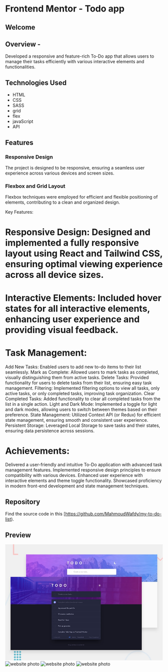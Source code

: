 # Frontend Mentor - Todo app

## Welcome

## Overview - 
Developed a responsive and feature-rich To-Do app that allows users to manage their tasks efficiently with various interactive elements and functionalities.

## Technologies Used
- HTML
- CSS
- SASS
- grid
- flex
- javaScript
- API
## Features

### Responsive Design
The project is designed to be responsive, ensuring a seamless user experience across various devices and screen sizes.

### Flexbox and Grid Layout
Flexbox  techniques were employed for efficient and flexible positioning of elements, contributing to a clean and organized design.

Key Features:

# Responsive Design: Designed and implemented a fully responsive layout using React and Tailwind CSS, ensuring optimal viewing experience across all device sizes.
# Interactive Elements: Included hover states for all interactive elements, enhancing user experience and providing visual feedback.
# Task Management:
   Add New Tasks: Enabled users to add new to-do items to their list seamlessly.
   Mark as Complete: Allowed users to mark tasks as completed, visually distinguishing them from active tasks.
   Delete Tasks: Provided functionality for users to delete tasks from their list, ensuring easy task management.
   Filtering: Implemented filtering options to view all tasks, only active tasks, or only completed tasks, improving task organization.
   Clear Completed Tasks: Added functionality to clear all completed tasks from the list in a single action.
   Light and Dark Mode: Implemented a toggle for light and dark modes, allowing users to switch between themes based on their preference.
   State Management: Utilized Context API (or Redux) for efficient state management, ensuring smooth and consistent user experience.
   Persistent Storage: Leveraged Local Storage to save tasks and their states, ensuring data persistence across sessions.
# Achievements:
Delivered a user-friendly and intuitive To-Do application with advanced task management features.
Implemented responsive design principles to ensure compatibility with various devices.
Enhanced user experience with interactive elements and theme toggle functionality.
Showcased proficiency in modern front-end development and state management techniques.


## Repository
Find the source code in this [https://github.com/MahmoudWafdy/my-to-do-list).

## Preview
![Design preview for the Todo app coding challenge](./design/desktop-preview.jpg)
![website photo](public/images/git1.JPG)
![website photo](public/images/git2.JPG) 
![website photo](public/images/git3.JPG) 


